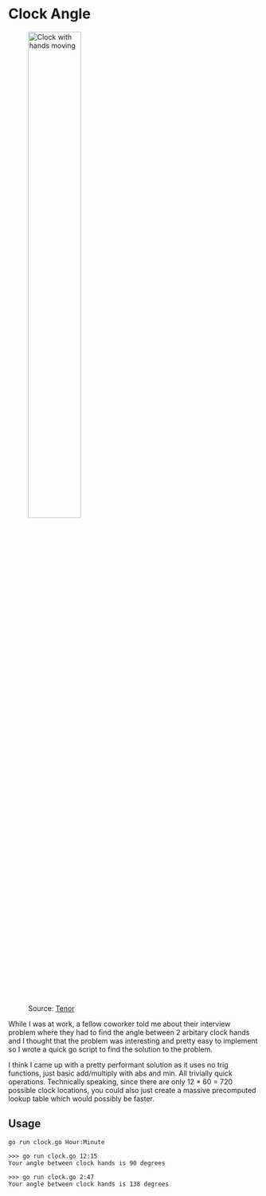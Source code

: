 # Clock Angle

<figure>
  <img src="https://media1.giphy.com/media/v1.Y2lkPTc5MGI3NjExbHVidDN6M2hldzZ5ZzRqdDdycGxvbW10Z2toMzF2eWs0MnhjYzVpbyZlcD12MV9pbnRlcm5hbF9naWZfYnlfaWQmY3Q9Zw/eKggqtzMsD9OW5HPzV/giphy.gif" alt="Clock with hands moving" style="width:50%">
  <figcaption>Source: <a href="https://media1.giphy.com/media/v1.Y2lkPTc5MGI3NjExbHVidDN6M2hldzZ5ZzRqdDdycGxvbW10Z2toMzF2eWs0MnhjYzVpbyZlcD12MV9pbnRlcm5hbF9naWZfYnlfaWQmY3Q9Zw/eKggqtzMsD9OW5HPzV/giphy.gif"> Tenor</a> </figcaption>
</figure>

While I was at work, a fellow coworker told me about their interview problem where they had to find the angle between 2 arbitary clock hands and I thought that
the problem was interesting and pretty easy to implement so I wrote a quick go script to find the solution to the problem.

I think I came up with a pretty performant solution as it uses no trig functions, just basic add/multiply with abs and min. All trivially quick operations.
Technically speaking, since there are only 12 * 60 = 720 possible clock locations, you could also just create a massive precomputed lookup table which would possibly be faster.

## Usage
```
go run clock.go Hour:Minute

>>> go run clock.go 12:15
Your angle between clock hands is 90 degrees

>>> go run clock.go 2:47
Your angle between clock hands is 138 degrees
```
